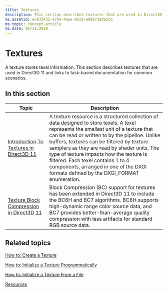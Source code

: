 ```yaml
---
title: Textures
description: This section describes textures that are used in Direct3D 11 and links to task-based documentation for common scenarios.
ms.assetid: ec833431-a7b4-4aea-91c8-e99b718de2c6
ms.topic: concept-article
ms.date: 05/31/2018
---
```


# Textures

A texture stores texel information. This section describes textures that are used in Direct3D 11 and links to task-based documentation for common scenarios.

## In this section



| Topic                                                                                                    | Description                                                                                                                                                                                                                                                                                                                                                                                                                                                              |
|----------------------------------------------------------------------------------------------------------|--------------------------------------------------------------------------------------------------------------------------------------------------------------------------------------------------------------------------------------------------------------------------------------------------------------------------------------------------------------------------------------------------------------------------------------------------------------------------|
| [Introduction To Textures in Direct3D 11](overviews-direct3d-11-resources-textures-intro.md)<br/> | A texture resource is a structured collection of data designed to store texels. A texel represents the smallest unit of a texture that can be read or written to by the pipeline. Unlike buffers, textures can be filtered by texture samplers as they are read by shader units. The type of texture impacts how the texture is filtered. Each texel contains 1 to 4 components, arranged in one of the DXGI formats defined by the DXGI\_FORMAT enumeration.<br/> |
| [Texture Block Compression in Direct3D 11](texture-block-compression-in-direct3d-11.md)<br/>      | Block Compression (BC) support for textures has been extended in Direct3D 11 to include the BC6H and BC7 algorithms. BC6H supports high-dynamic range color source data, and BC7 provides better-than-average quality compression with less artifacts for standard RGB source data.<br/>                                                                                                                                                                           |



 

## Related topics

<dl> <dt>

[How to: Create a Texture](overviews-direct3d-11-resources-textures-create.md)
</dt> <dt>

[How to: Initialize a Texture Programmatically](overviews-direct3d-11-resources-textures-how-to-fill-manually.md)
</dt> <dt>

[How to: Initialize a Texture From a File](overviews-direct3d-11-resources-textures-how-to.md)
</dt> <dt>

[Resources](overviews-direct3d-11-resources.md)
</dt> </dl>

 

 





